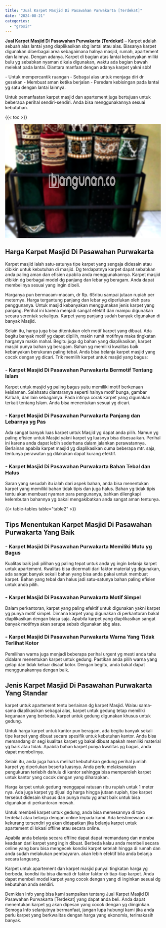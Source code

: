 ```yaml
---
title: "Jual Karpet Masjid Di Pasawahan Purwakarta [Terdekat]"
date: "2024-08-21"
categories: 
  - "grosir"
---
```


**Jual Karpet Masjid Di Pasawahan Purwakarta \[Terdekat\]** – Karpet adalah sebuah alas lantai yang diaplikasikan sbg lantai atau alas. Biasanya karpet digunakan diberbagai area sebagaimana halnya masjid, rumah, apartement dan lainnya. Dengan adanya. Karpet di bagian atas lantai kebanyakan miliki bulu yg sebabkan nyaman dikala digunakan, waktu ada bagian bawah melekat pada lantai. Diantara manfaat dengan adanya karpet yakni sbb!

\- Untuk mempercantik ruangan - Sebagai alas untuk menjaga diri dr gesekan - Membuat aman ketika berjalan - Peredam kebisingan pada lantai yg satu dengan lantai lainnya.

Untuk pemanfaatan karpet masjid dan apartement juga bertujuan untuk beberapa perihal sendiri-sendiri. Anda bisa menggunakannya sesuai kebutuhan.

{{< toc >}}

![Jual Karpet Masjid Di Pasawahan Purwakarta [Terdekat]](/images/grosir-karpet-murah-38.png)

## Harga Karpet Masjid Di Pasawahan Purwakarta

Karpet masjid ialah satu-satunya tipe karpet yang sengaja didesain atau dibikin untuk kebutuhan di masjid. Dg terdapatnya karpet dapat sebabkan anda paling aman dan efisien apabila anda menggunakannya. Karpet masjid dibikin dg berbagai model dg panjang dan lebar yg beragam. Anda dapat membelinya sesuai yang ingin dibeli.

Harganya pun bermacam-macam, dr Rp. 65ribu sampai jutaan rupiah per meternya. Harga tergantung panjang dan lebar yg diperlukan oleh para penggunanya. Untuk masjid kebanyakan menggunakan jenis karpet yang panjang. Perihal ini karena menjadi sangat efektif dan mampu digunakan secara serentak sekaligus. Karpet yang panjang sudah banyak digunakan di banyak Masjid.

Selain itu, harga juga bisa ditentukan oleh motif karpet yang dibuat. Ada begitu banyak motif yg dapat dipilih, makin rumit motifnya maka tingkatan harganya makin mahal. Begitu juga dg bahan yang diaplikasikan, karpet masjid punya bahan yg beragam. Bahan yg memiliki kwalitas baik kebanyakan berukuran paling tebal. Anda bisa belanja karpet masjid yang cocok dengan yg dicari. Trik memilih karpet untuk masjid yang bagus:

### \- Karpet Masjid Di Pasawahan Purwakarta Bermotif Tentang Islam

Karpet untuk masjid yg paling bagus yaitu memiliki motif berkenaan keislaman. Salahsatu diantaranya seperti halnya motif bunga, gambar Ka’bah, dan lain sebagainya. Pada intinya corak karpet yang digunakan terkait tentang Islam. Anda bisa menentukan sesuai yg dicari.

### \- Karpet Masjid Di Pasawahan Purwakarta Panjang dan Lebarnya yg Pas

Ada sangat banyak luas karpet untuk Masjid yg dapat anda pilih. Namun yg paling efisien untuk Masjid yakni karpet yg luasnya bisa disesuaikan. Perihal ini karena anda dapat lebih sederhana dalam jalankan perawatannya. Berlainan apabila karpet masjid yg diaplikasikan cuma beberapa mtr. saja, tentunya perawatan yg dilakukan dapat kurang efektif.

### \- Karpet Masjid Di Pasawahan Purwakarta Bahan Tebal dan Halus

Saran yang sesudah itu ialah dari aspek bahan, anda bisa menentukan karpet yang memiliki bahan tidak tipis dan juga halus. Bahan yg tidak tipis tentu akan membuat nyaman para pengunanya, bahkan dilengkapi kelembutan bahannya yg bakal mengakibatkan anda sangat aman tentunya.

{{< table-tables table="table2" >}}

## Tips Menentukan Karpet Masjid Di Pasawahan Purwakarta Yang Baik

### \- Karpet Masjid Di Pasawahan Purwakarta Memiliki Mutu yg Bagus

Kualitas baik jadi pilihan yg paling tepat untuk anda yg ingin belanja karpet untuk apartement. Kwalitas bisa dicermati dari faktor material yg digunakan, ada sangat banyak sekali bahan yang bisa anda pakai untuk membuat karpet. Bahan yang tebal dan halus jadi satu-satunya bahan paling efisien untuk anda pilih.

### \- Karpet Masjid Di Pasawahan Purwakarta Motif Simpel

Dalam perkantoran, karpet yang paling efektif untuk digunakan yakni karpet yg punya motif simpel. Dimana karpet yang digunakan di perkantoran bakal diaplikasikan dengan biasa saja. Apabila karpet yang diaplikasikan sangat banyak motifnya akan serupa sebab digunakan sbg alas.

### \- Karpet Masjid Di Pasawahan Purwakarta Warna Yang Tidak Terlihat Kotor

Pemilihan warna juga menjadi beberapa perihal urgent yg mesti anda tahu didalam menentukan karpet untuk gedung. Pastikan anda pilih warna yang gelap dan tidak keluar disaat kotor. Dengan begitu, anda bakal dapat menggunakannya dengan baik.

## Jenis Karpet Masjid Di Pasawahan Purwakarta Yang Standar

karpet untuk apartement tentu berlainan dg karpet Masjid. Walau sama-sama diaplikasikan sebagai alas, karpet untuk gedung tetap memiliki kegunaan yang berbeda. karpet untuk gedung digunakan khusus untuk gedung.

Untuk harga karpet untuk kantor pun beragam, ada begitu banyak sekali tipe karpet yang dibuat secara spesifik untuk kebutuhan kantor. Anda bisa memandang dr segi kualitas karpet yg bakal dibuat apakah memiliki material yg baik atau tidak. Apabila bahan karpet punya kwalitas yg bagus, anda dapat membelinya.

Selain itu, anda juga harus melihat kebutuhkan gedung perihal jumlah karpet yg diperlukan beserta luasnya. Anda perlu melaksanakan pengukuran terlebih dahulu di kantor sehingga bisa memperoleh karpet untuk kantor yang cocok dengan yang diharapkan.

Harga karpet untuk gedung menggapai ratusan ribu rupiah untuk 1 meter nya. Ada juga karpet yg dijual dg harga hingga jutaan rupiah, tipe karpet tersebut didesain khusus dan punya mutu yg amat baik untuk bisa digunakan di perkantoran mewah.

Untuk membeli karpet untuk gedung, anda bisa memesannya di toko terdekat atau belanja dengan online kepada kami. Ada keistimewaan dan kekurang tersendiri yg akan didapatkan jika belanja karpet untuk apartement di lokasi offline atau secara online.

Apabila anda belanja secara offline dapat dapat memandang dan meraba keadaan dari karpet yang ingin dibuat. Berbeda kalau anda membeli secara online yang baru bisa mengecek kondisi karpet setelah hingga di rumah dan anda sudah melakukan pembayaran. akan lebih efektif bila anda belanja secara langusng.

Karpet untuk apartement dan karpet masjid punyai tingkatan harga yg berbeda, kondisi itu bisa diamati dr faktor faktor dr tiap-tiap karpet. Anda dapat membeli model karpet yang cocok dengan yang di inginkan sesuai dg kebutuhan anda sendiri.

Demikian Info yang bisa kami sampaikan tentang Jual Karpet Masjid Di Pasawahan Purwakarta \[Terdekat\] yang dapat anda beli. Anda dapat menentukan karpet yg akan dipesan yang cocok dengan yg diinginkan. Semoga Info selanjutnya bermanfaat, jangan lupa hubungi kami jika anda perlu karpet yang berkwalitas dengan harga yang ekonomis, terimakasih banyak.
